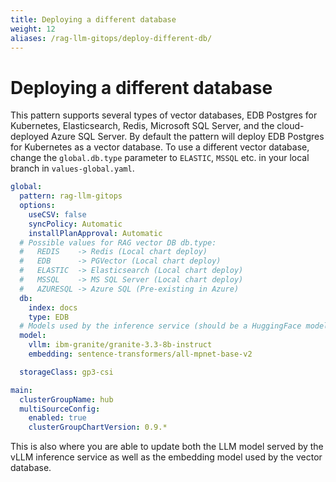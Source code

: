 ```yaml
---
title: Deploying a different database
weight: 12
aliases: /rag-llm-gitops/deploy-different-db/
---
```


# Deploying a different database

This pattern supports several types of vector databases, EDB Postgres for Kubernetes, Elasticsearch, Redis, Microsoft SQL Server, and the cloud-deployed Azure SQL Server. By default the pattern will deploy EDB Postgres for Kubernetes as a vector database. To use a different vector database, change the `global.db.type` parameter to `ELASTIC`, `MSSQL` etc. in your local branch in `values-global.yaml`.

```yaml
global:
  pattern: rag-llm-gitops
  options:
    useCSV: false
    syncPolicy: Automatic
    installPlanApproval: Automatic
  # Possible values for RAG vector DB db.type:
  #   REDIS    -> Redis (Local chart deploy)
  #   EDB      -> PGVector (Local chart deploy)
  #   ELASTIC  -> Elasticsearch (Local chart deploy)
  #   MSSQL    -> MS SQL Server (Local chart deploy)
  #   AZURESQL -> Azure SQL (Pre-existing in Azure)
  db:
    index: docs
    type: EDB
  # Models used by the inference service (should be a HuggingFace model ID)
  model:
    vllm: ibm-granite/granite-3.3-8b-instruct
    embedding: sentence-transformers/all-mpnet-base-v2

  storageClass: gp3-csi

main:
  clusterGroupName: hub
  multiSourceConfig:
    enabled: true
    clusterGroupChartVersion: 0.9.*
```

This is also where you are able to update both the LLM model served by the vLLM inference service as well as the embedding model used by the vector database.
